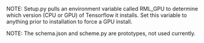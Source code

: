 NOTE: Setup.py pulls an environment variable called RML_GPU to determine
which version (CPU or GPU) of Tensorflow it installs. Set this variable to anything 
prior to installation to force a GPU install.

NOTE: The schema.json and scheme.py are prototypes, not used currently.
